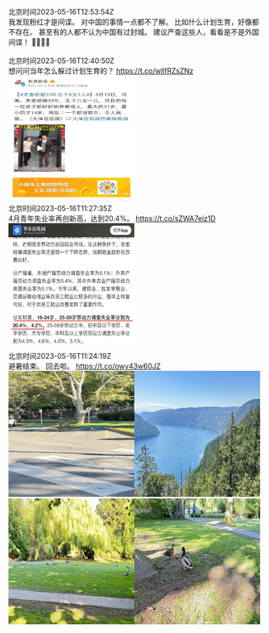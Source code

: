 北京时间2023-05-16T12:53:54Z<br>我发现粉红才是间谍。
对中国的事情一点都不了解。
比如什么计划生育，好像都不存在。
甚至有的人都不认为中国有过封城。
建议严查这些人，看看是不是外国间谍！
🥶🥶🥶🥶<br><br>北京时间2023-05-16T12:40:50Z<br>想问问当年怎么躲过计划生育的？
 https://t.co/wllfRZsZNz<br><img src='/temp/2023/1658331652203118593_0.jpg' width='250' height='250'><br>北京时间2023-05-16T11:27:35Z<br>4月青年失业率再创新高，达到20.4%。 https://t.co/sZWA7eiz1D<br><img src='/temp/2023/1658313218023112704_0.jpg' width='250' height='250'><br>北京时间2023-05-16T11:24:19Z<br>避暑结束。
回去啦。 https://t.co/owy43w60JZ<br><img src='/temp/2023/1658312395377512449_0.jpg' width='250' height='250'><img src='/temp/2023/1658312395377512449_1.jpg' width='250' height='250'><img src='/temp/2023/1658312395377512449_2.jpg' width='250' height='250'><img src='/temp/2023/1658312395377512449_3.jpg' width='250' height='250'><br>